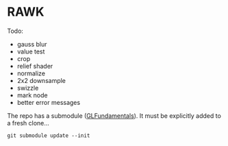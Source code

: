 # RAWK

Todo:
- gauss blur
- value test
- crop
- relief shader
- normalize
- 2x2 downsample
- swizzle
- mark node
- better error messages

The repo has a submodule ([GLFundamentals](https://github.com/rlk/GLFundamentals)). It must be explicitly added to a fresh clone...

	git submodule update --init
